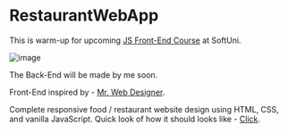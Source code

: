 # RestaurantWebApp
This is warm-up for upcoming [JS Front-End Course](https://softuni.bg/modules/132/js-front-end-september-2023/1426) at SoftUni.<br />

![image](https://user-images.githubusercontent.com/114246903/193458675-e27f99df-28b1-496b-9c5a-21e9c3e67402.png) <br />

The Back-End will be made by me soon.


Front-End inspired by - [Mr. Web Designer](https://www.youtube.com/@MrWebDesignerAnas). <br />

Complete responsive food / restaurant website design using HTML, CSS, and vanilla JavaScript.
Quick look of how it should looks like - [Click](https://www.youtube.com/watch?v=MJUssi2c6Ls).<br />
